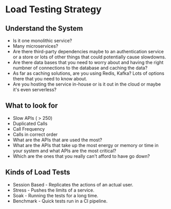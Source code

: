 # Load Testing Strategy

## Understand the System
- Is it one monolithic service?
- Many microservices?
- Are there third-party dependencies maybe to an authentication service or a store or lots of other things that could potentially cause slowdowns.
- Are there data bases that you need to worry about and having the right numbner of connections to the database and caching the data?
- As far as caching solutions, are you using Redis, Kafka? Lots of options there that you need to know about.
- Are you hosting the service in-house or is it out in the cloud or maybe it's even serverless?

## What to look for
- Slow APIs ( > 250)
- Duplicated Calls
- Call Frequency
- Calls in correct order
- What are the APIs that are used the most?
- What are the APIs that take up the most energy or memory or time in your system and what APIs are the most critical?
- Which are the ones that you really can't afford to have go down?

## Kinds of Load Tests
- Session Based - Replicates the actions of an actual user.
- Stress - Pushes the limits of a service.
- Soak - Running the tests for a long time. 
- Benchmark - Quick tests run in a CI pipeline. 